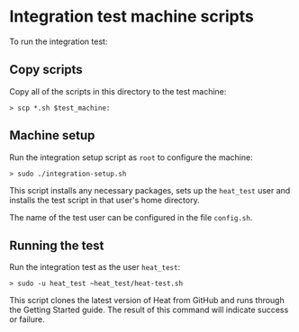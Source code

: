 Integration test machine scripts
================================

To run the integration test:

Copy scripts
------------

Copy all of the scripts in this directory to the test machine:

```
> scp *.sh $test_machine:
```

Machine setup
-------------

Run the integration setup script as ``root`` to configure the machine:

```
> sudo ./integration-setup.sh
```

This script installs any necessary packages, sets up the ``heat_test`` user and
installs the test script in that user's home directory.

The name of the test user can be configured in the file ``config.sh``.


Running the test
----------------

Run the integration test as the user ``heat_test``:

```
> sudo -u heat_test ~heat_test/heat-test.sh
```

This script clones the latest version of Heat from GitHub and runs through
the Getting Started guide. The result of this command will indicate success
or failure.

